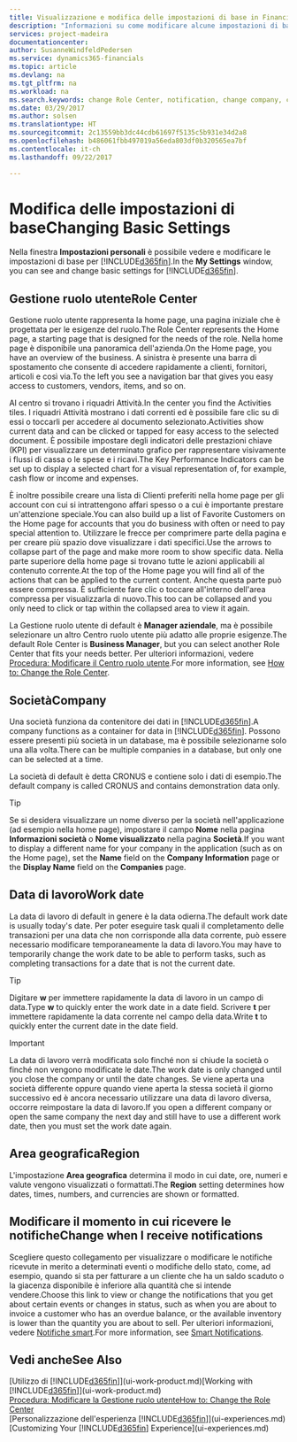 ```yaml
---
title: Visualizzazione e modifica delle impostazioni di base in Financials | Documenti Microsoft
description: "Informazioni su come modificare alcune impostazioni di base in Financials, ad esempio, la Gestione ruolo utente, la società o la data di lavoro."
services: project-madeira
documentationcenter: 
author: SusanneWindfeldPedersen
ms.service: dynamics365-financials
ms.topic: article
ms.devlang: na
ms.tgt_pltfrm: na
ms.workload: na
ms.search.keywords: change Role Center, notification, change company, change work date
ms.date: 03/29/2017
ms.author: solsen
ms.translationtype: HT
ms.sourcegitcommit: 2c13559bb3dc44cdb61697f5135c5b931e34d2a8
ms.openlocfilehash: b486061fbb497019a56eda803df0b320565ea7bf
ms.contentlocale: it-ch
ms.lasthandoff: 09/22/2017

---
```

# <a name="changing-basic-settings"></a><span data-ttu-id="05bf5-103">Modifica delle impostazioni di base</span><span class="sxs-lookup"><span data-stu-id="05bf5-103">Changing Basic Settings</span></span>
<span data-ttu-id="05bf5-104">Nella finestra **Impostazioni personali** è possibile vedere e modificare le impostazioni di base per [!INCLUDE[d365fin](includes/d365fin_md.md)].</span><span class="sxs-lookup"><span data-stu-id="05bf5-104">In the **My Settings** window, you can see and change basic settings for [!INCLUDE[d365fin](includes/d365fin_md.md)].</span></span>  

## <a name="role-center"></a><span data-ttu-id="05bf5-105">Gestione ruolo utente</span><span class="sxs-lookup"><span data-stu-id="05bf5-105">Role Center</span></span>
<span data-ttu-id="05bf5-106">Gestione ruolo utente rappresenta la home page, una pagina iniziale che è progettata per le esigenze del ruolo.</span><span class="sxs-lookup"><span data-stu-id="05bf5-106">The Role Center represents the Home page, a starting page that is designed for the needs of the role.</span></span> <span data-ttu-id="05bf5-107">Nella home page è disponibile una panoramica dell'azienda.</span><span class="sxs-lookup"><span data-stu-id="05bf5-107">On the Home page, you have an overview of the business.</span></span> <span data-ttu-id="05bf5-108">A sinistra è presente una barra di spostamento che consente di accedere rapidamente a clienti, fornitori, articoli e così via.</span><span class="sxs-lookup"><span data-stu-id="05bf5-108">To the left you see a navigation bar that gives you easy access to customers, vendors, items, and so on.</span></span>

<span data-ttu-id="05bf5-109">Al centro si trovano i riquadri Attività.</span><span class="sxs-lookup"><span data-stu-id="05bf5-109">In the center you find the Activities tiles.</span></span> <span data-ttu-id="05bf5-110">I riquadri Attività mostrano i dati correnti ed è possibile fare clic su di essi o toccarli per accedere al documento selezionato.</span><span class="sxs-lookup"><span data-stu-id="05bf5-110">Activities show current data and can be clicked or tapped for easy access to the selected document.</span></span> <span data-ttu-id="05bf5-111">È possibile impostare degli indicatori delle prestazioni chiave (KPI) per visualizzare un determinato grafico per rappresentare visivamente i flussi di cassa o le spese e i ricavi.</span><span class="sxs-lookup"><span data-stu-id="05bf5-111">The Key Performance Indicators can be set up to display a selected chart for a visual representation of, for example, cash flow or income and expenses.</span></span>

<span data-ttu-id="05bf5-112">È inoltre possibile creare una lista di Clienti preferiti nella home page per gli account con cui si intrattengono affari spesso o a cui è importante prestare un'attenzione speciale.</span><span class="sxs-lookup"><span data-stu-id="05bf5-112">You can also build up a list of Favorite Customers on the Home page for accounts that you do business with often or need to pay special attention to.</span></span> <span data-ttu-id="05bf5-113">Utilizzare le frecce per comprimere parte della pagina e per creare più spazio dove visualizzare i dati specifici.</span><span class="sxs-lookup"><span data-stu-id="05bf5-113">Use the arrows to collapse part of the page and make more room to show specific data.</span></span> <span data-ttu-id="05bf5-114">Nella parte superiore della home page si trovano tutte le azioni applicabili al contenuto corrente.</span><span class="sxs-lookup"><span data-stu-id="05bf5-114">At the top of the Home page you will find all of the actions that can be applied to the current content.</span></span> <span data-ttu-id="05bf5-115">Anche questa parte può essere compressa. È sufficiente fare clic o toccare all'interno dell'area compressa per visualizzarla di nuovo.</span><span class="sxs-lookup"><span data-stu-id="05bf5-115">This too can be collapsed and you only need to click or tap within the collapsed area to view it again.</span></span>

<span data-ttu-id="05bf5-116">La Gestione ruolo utente di default è **Manager aziendale**, ma è possibile selezionare un altro Centro ruolo utente più adatto alle proprie esigenze.</span><span class="sxs-lookup"><span data-stu-id="05bf5-116">The default Role Center is **Business Manager**, but you can select another Role Center that fits your needs better.</span></span> <span data-ttu-id="05bf5-117">Per ulteriori informazioni, vedere [Procedura: Modificare il Centro ruolo utente](change-role.md).</span><span class="sxs-lookup"><span data-stu-id="05bf5-117">For more information, see [How to: Change the Role Center](change-role.md).</span></span>

## <a name="company"></a><span data-ttu-id="05bf5-118">Società</span><span class="sxs-lookup"><span data-stu-id="05bf5-118">Company</span></span>
<span data-ttu-id="05bf5-119">Una società funziona da contenitore dei dati in [!INCLUDE[d365fin](includes/d365fin_md.md)].</span><span class="sxs-lookup"><span data-stu-id="05bf5-119">A company functions as a container for data in [!INCLUDE[d365fin](includes/d365fin_md.md)].</span></span> <span data-ttu-id="05bf5-120">Possono essere presenti più società in un database, ma è possibile selezionarne solo una alla volta.</span><span class="sxs-lookup"><span data-stu-id="05bf5-120">There can be multiple companies in a database, but only one can be selected at a time.</span></span>

<span data-ttu-id="05bf5-121">La società di default è detta CRONUS e contiene solo i dati di esempio.</span><span class="sxs-lookup"><span data-stu-id="05bf5-121">The default company is called CRONUS and contains demonstration data only.</span></span>

> [!TIP]  
>   <span data-ttu-id="05bf5-122">Se si desidera visualizzare un nome diverso per la società nell'applicazione (ad esempio nella home page), impostare il campo **Nome** nella pagina **Informazioni società** o **Nome visualizzato** nella pagina **Società**.</span><span class="sxs-lookup"><span data-stu-id="05bf5-122">If you want to display a different name for your company in the application (such as on the Home page), set the **Name** field on the **Company Information** page or the **Display Name** field on the **Companies** page.</span></span>  

## <a name="work-date"></a><span data-ttu-id="05bf5-123">Data di lavoro</span><span class="sxs-lookup"><span data-stu-id="05bf5-123">Work date</span></span>
<span data-ttu-id="05bf5-124">La data di lavoro di default in genere è la data odierna.</span><span class="sxs-lookup"><span data-stu-id="05bf5-124">The default work date is usually today's date.</span></span> <span data-ttu-id="05bf5-125">Per poter eseguire task quali il completamento delle transazioni per una data che non corrisponde alla data corrente, può essere necessario modificare temporaneamente la data di lavoro.</span><span class="sxs-lookup"><span data-stu-id="05bf5-125">You may have to temporarily change the work date to be able to perform tasks, such as completing transactions for a date that is not the current date.</span></span>

> [!TIP]  
>   <span data-ttu-id="05bf5-126">Digitare **w** per immettere rapidamente la data di lavoro in un campo di data.</span><span class="sxs-lookup"><span data-stu-id="05bf5-126">Type **w** to quickly enter the work date in a date field.</span></span> <span data-ttu-id="05bf5-127">Scrivere **t** per immettere rapidamente la data corrente nel campo della data.</span><span class="sxs-lookup"><span data-stu-id="05bf5-127">Write **t** to quickly enter the current date in the date field.</span></span>

> [!IMPORTANT]  
>   <span data-ttu-id="05bf5-128">La data di lavoro verrà modificata solo finché non si chiude la società o finché non vengono modificate le date.</span><span class="sxs-lookup"><span data-stu-id="05bf5-128">The work date is only changed until you close the company or until the date changes.</span></span> <span data-ttu-id="05bf5-129">Se viene aperta una società differente oppure quando viene aperta la stessa società il giorno successivo ed è ancora necessario utilizzare una data di lavoro diversa, occorre reimpostare la data di lavoro.</span><span class="sxs-lookup"><span data-stu-id="05bf5-129">If you open a different company or open the same company the next day and still have to use a different work date, then you must set the work date again.</span></span>

## <a name="region"></a><span data-ttu-id="05bf5-130">Area geografica</span><span class="sxs-lookup"><span data-stu-id="05bf5-130">Region</span></span>
<span data-ttu-id="05bf5-131">L'impostazione **Area geografica** determina il modo in cui date, ore, numeri e valute vengono visualizzati o formattati.</span><span class="sxs-lookup"><span data-stu-id="05bf5-131">The **Region** setting determines how dates, times, numbers, and currencies are shown or formatted.</span></span>   

## <a name="change-when-i-receive-notifications"></a><span data-ttu-id="05bf5-132">Modificare il momento in cui ricevere le notifiche</span><span class="sxs-lookup"><span data-stu-id="05bf5-132">Change when I receive notifications</span></span>
<span data-ttu-id="05bf5-133">Scegliere questo collegamento per visualizzare o modificare le notifiche ricevute in merito a determinati eventi o modifiche dello stato, come, ad esempio, quando si sta per fatturare a un cliente che ha un saldo scaduto o la giacenza disponibile è inferiore alla quantità che si intende vendere.</span><span class="sxs-lookup"><span data-stu-id="05bf5-133">Choose this link to view or change the notifications that you get about certain events or changes in status, such as when you are about to invoice a customer who has an overdue balance, or the available inventory is lower than the quantity you are about to sell.</span></span> <span data-ttu-id="05bf5-134">Per ulteriori informazioni, vedere [Notifiche smart](ui-smart-notifications.md).</span><span class="sxs-lookup"><span data-stu-id="05bf5-134">For more information, see [Smart Notifications](ui-smart-notifications.md).</span></span>

## <a name="see-also"></a><span data-ttu-id="05bf5-135">Vedi anche</span><span class="sxs-lookup"><span data-stu-id="05bf5-135">See Also</span></span>
<span data-ttu-id="05bf5-136">[Utilizzo di [!INCLUDE[d365fin](includes/d365fin_md.md)]](ui-work-product.md)</span><span class="sxs-lookup"><span data-stu-id="05bf5-136">[Working with [!INCLUDE[d365fin](includes/d365fin_md.md)]](ui-work-product.md)</span></span>  
[<span data-ttu-id="05bf5-137">Procedura: Modificare la Gestione ruolo utente</span><span class="sxs-lookup"><span data-stu-id="05bf5-137">How to: Change the Role Center</span></span>](change-role.md)  
<span data-ttu-id="05bf5-138">[Personalizzazione dell'esperienza [!INCLUDE[d365fin](includes/d365fin_md.md)]](ui-experiences.md)</span><span class="sxs-lookup"><span data-stu-id="05bf5-138">[Customizing Your [!INCLUDE[d365fin](includes/d365fin_md.md)] Experience](ui-experiences.md)</span></span>  

